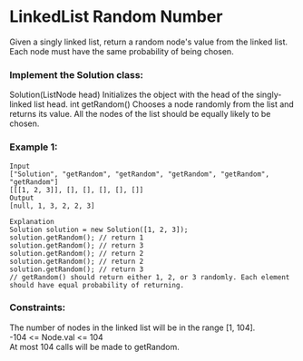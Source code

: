 # LinkedList Random Number
Given a singly linked list, return a random node's value from the linked list. Each node must have the same probability of being chosen.

### Implement the Solution class:

Solution(ListNode head) Initializes the object with the head of the singly-linked list head.
int getRandom() Chooses a node randomly from the list and returns its value. All the nodes of the list should be equally likely to be chosen.
 

### Example 1:
```
Input
["Solution", "getRandom", "getRandom", "getRandom", "getRandom", "getRandom"]
[[[1, 2, 3]], [], [], [], [], []]
Output
[null, 1, 3, 2, 2, 3]

Explanation
Solution solution = new Solution([1, 2, 3]);
solution.getRandom(); // return 1
solution.getRandom(); // return 3
solution.getRandom(); // return 2
solution.getRandom(); // return 2
solution.getRandom(); // return 3
// getRandom() should return either 1, 2, or 3 randomly. Each element should have equal probability of returning.
```

### Constraints:

The number of nodes in the linked list will be in the range [1, 104].<br>
-104 <= Node.val <= 104<br>
At most 104 calls will be made to getRandom.
